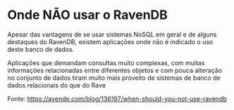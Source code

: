 # Onde NÃO usar o RavenDB

Apesar das vantagens de se usar sistemas NoSQL em geral e de alguns destaques do RavenDB, existem aplicações onde não é indicado o uso deste banco de dados.

Aplicações que demandam consultas muito complexas, com muitas informações relacionadas entre diferentes objetos e com pouca alteração no conjunto de dados tiram muito mais proveito de sistemas de banco de dados relacionais do que do Rave

Fonte:
https://ayende.com/blog/136197/when-should-you-not-use-ravendb
<!--stackedit_data:
eyJoaXN0b3J5IjpbNTQ4NjM0ODA5LDE1ODkxOTA3MzZdfQ==
-->